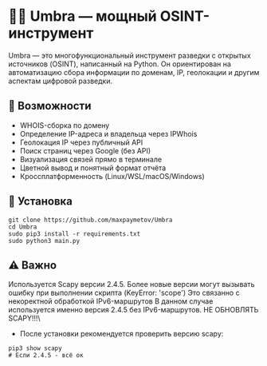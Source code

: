 # 🕵️‍♂️ Umbra — мощный OSINT-инструмент

Umbra — это многофункциональный инструмент разведки с открытых источников (OSINT), написанный на Python. Он ориентирован на автоматизацию сбора информации по доменам, IP, геолокации и другим аспектам цифровой разведки.

## 🚀 Возможности

- WHOIS-сборка по домену
- Определение IP-адреса и владельца через IPWhois
- Геолокация IP через публичный API
- Поиск страниц через Google (без API)
- Визуализация связей прямо в терминале
- Цветной вывод и понятный формат отчёта
- Кроссплатформенность (Linux/WSL/macOS/Windows)

## 🔧 Установка
```
git clone https://github.com/maxpaymetov/Umbra
cd Umbra
sudo pip3 install -r requirements.txt
sudo python3 main.py
```

## ⚠ Важно

Используется Scapy версии 2.4.5.
Более новые версии могут вызывать ошибку при выполнении скрипта (KeyError: 'scope')
Это связанно с некоректной обработкой IPv6-маршрутов
В данном случае используется именно версия 2.4.5 без IPv6-маршрутов. НЕ ОБНОВЛЯТЬ SCAPY!!!\

- После установки рекомендуется проверить версию scapy:
```
pip3 show scapy
# Если 2.4.5 - всё ок
```
